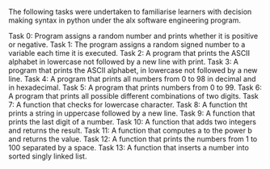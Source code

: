 The following tasks were undertaken to familiarise learners with decision making syntax in python under the alx software engineering program.

Task 0: Program assigns a random number and prints whether it is positive or negative.
Task 1: The program assigns a random signed number to a variable each time it is executed.
Task 2: A program that prints the ASCII alphabet in lowercase not followed by a new line with print.
Task 3: A program that prints the ASCII alphabet, in lowercase not followed by a new line.
Task 4: A program that prints all numbers from 0 to 98 in decimal and in hexadecimal.
Task 5: A program that prints numbers from 0 to 99.
Task 6: A program that prints all possible different combinations of two digits.
Task 7: A function that checks for lowercase character.
Task 8: A function tht prints a string in uppercase followed by a new line.
Task 9: A function that prints the last digit of a number.
Task 10: A function that adds two integers and returns the result.
Task 11: A function that computes a to the power b and returns the value.
Task 12: A function that prints the numbers from 1 to 100 separated by a space.
Task 13: A function that inserts a number into sorted singly linked list.


